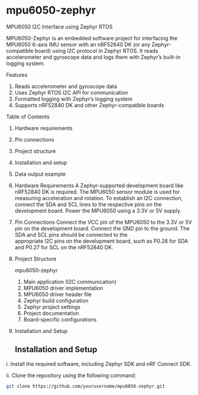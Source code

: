 # mpu6050-zephyr
MPU6050 I2C Interface using Zephyr RTOS

MPU6050-Zephyr is an embedded software project for interfacing the MPU6050 6-axis IMU sensor with an nRF52840 DK (or any Zephyr-compatible board) using I2C protocol in Zephyr RTOS. It reads accelerometer and gyroscope data and logs them with Zephyr’s built-in logging system.

Features
1. Reads accelerometer and gyroscope data
2. Uses Zephyr RTOS I2C API for communication
3. Formatted logging with Zephyr’s logging system
4. Supports nRF52840 DK and other Zephyr-compatible boards

Table of Contents
1. Hardware requirements
2. Pin connections
3. Project structure
4. Installation and setup
5. Data output example

1. Hardware Requirements
   A Zephyr-supported development board like nRF52840 DK is required. The MPU6050 sensor module is used for measuring acceleration and rotation. To establish an I2C connection, 
   connect the SDA and SCL lines to the respective pins on the development board. Power the MPU6050 using a 3.3V or 5V supply.

2. Pin Connections
   Connect the VCC pin of the MPU6050 to the 3.3V or 5V pin on the development board. Connect the GND pin to the ground. The SDA and SCL pins should be connected to the     
   appropriate I2C pins on the development board, such as P0.26 for SDA and P0.27 for SCL on the nRF52840 DK.

3. Project Structure

   mpu6050-zephyr
   1. Main application (I2C communication)
   2. MPU6050 driver implementation
   3. MPU6050 driver header file
   4. Zephyr build configuration
   5. Zephyr project settings
   6. Project documentation
   7. Board-specific configurations

4. Installation and Setup
   ## Installation and Setup

i. Install the required software, including Zephyr SDK and nRF Connect SDK.  

ii. Clone the repository using the following command:  
   ```sh
   git clone https://github.com/yourusername/mpu6050-zephyr.git

   
